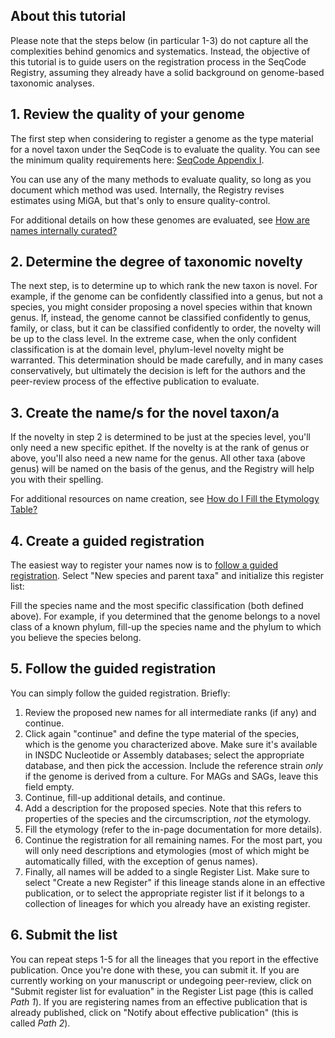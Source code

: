 
## About this tutorial

Please note that the steps below (in particular 1-3) do not capture all the
complexities behind genomics and systematics. Instead, the objective of this
tutorial is to guide users on the registration process in the SeqCode Registry,
assuming they already have a solid background on genome-based taxonomic
analyses.

## 1. Review the quality of your genome

The first step when considering to register a genome as the type material for a
novel taxon under the SeqCode is to evaluate the quality. You can see the
minimum quality requirements here:
[SeqCode Appendix I](https://seqco.de/seqcode#data-quality-necessary-for-completion-of-seqcode-registryb).

You can use any of the many methods to evaluate quality, so long as you document
which method was used. Internally, the Registry revises estimates using MiGA,
but that's only to ensure quality-control.

For additional details on how these genomes are evaluated, see
[How are names internally curated?](../guide/curation.md)

## 2. Determine the degree of taxonomic novelty

The next step, is to determine up to which rank the new taxon is novel. For
example, if the genome can be confidently classified into a genus, but not a
species, you might consider proposing a novel species within that known genus.
If, instead, the genome cannot be classified confidently to genus, family, or
class, but it can be classified confidently to order, the novelty will be up
to the class level. In the extreme case, when the only confident classification
is at the domain level, phylum-level novelty might be warranted. This
determination should be made carefully, and in many cases conservatively, but
ultimately the decision is left for the authors and the peer-review process of
the effective publication to evaluate.

## 3. Create the name/s for the novel taxon/a

If the novelty in step 2 is determined to be just at the species level, you'll
only need a new specific epithet. If the novelty is at the rank of genus or
above, you'll also need a new name for the genus. All other taxa (above genus)
will be named on the basis of the genus, and the Registry will help you with
their spelling.

For additional resources on name creation, see
[How do I Fill the Etymology Table?](../guide/etymology.md)

## 4. Create a guided registration

The easiest way to register your names now is to
[follow a guided registration](https://registry.seqco.de/tutorials).
Select "New species and parent taxa" and initialize this register list:

Fill the species name and the most specific classification (both defined above).
For example, if you determined that the genome belongs to a novel class of a
known phylum, fill-up the species name and the phylum to which you believe the
species belong.

## 5. Follow the guided registration

You can simply follow the guided registration. Briefly:

1. Review the proposed new names for all intermediate ranks (if any) and
   continue.
2. Click again "continue" and define the type material of the species, which is
   the genome you characterized above. Make sure it's available in INSDC
   Nucleotide or Assembly databases; select the appropriate database, and then
   pick the accession. Include the reference strain *only* if the genome is
   derived from a culture. For MAGs and SAGs, leave this field empty.
3. Continue, fill-up additional details, and continue.
4. Add a description for the proposed species. Note that this refers to
   properties of the species and the circumscription, *not* the etymology.
5. Fill the etymology (refer to the in-page documentation for more details).
6. Continue the registration for all remaining names. For the most part, you
   will only need descriptions and etymologies (most of which might be
   automatically filled, with the exception of genus names).
7. Finally, all names will be added to a single Register List. Make sure to
   select "Create a new Register" if this lineage stands alone in an effective
   publication, or to select the appropriate register list if it belongs to
   a collection of lineages for which you already have an existing register.

## 6. Submit the list

You can repeat steps 1-5 for all the lineages that you report in the effective
publication. Once you're done with these, you can submit it. If you are
currently working on your manuscript or undegoing peer-review, click on
"Submit register list for evaluation" in the Register List page (this is called
*Path 1*). If you are registering names from an effective publication that is
already published, click on "Notify about effective publication" (this is called
*Path 2*).


